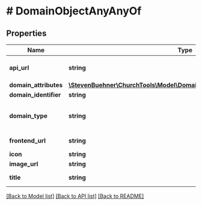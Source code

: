 # # DomainObjectAnyAnyOf

## Properties

Name | Type | Description | Notes
------------ | ------------- | ------------- | -------------
**api_url** | **string** | API Endpoint to calendar | [optional]
**domain_attributes** | [**\StevenBuehner\ChurchTools\Model\DomainObjectAnyAnyOfDomainAttributes**](DomainObjectAnyAnyOfDomainAttributes.md) |  | [optional]
**domain_identifier** | **string** | Person ID | [optional]
**domain_type** | **string** | ChurchTools domain type | [optional] [default to 'person']
**frontend_url** | **string** | Frontend link | [optional]
**icon** | **string** |  | [optional]
**image_url** | **string** | Image Url | [optional]
**title** | **string** | Fullname of Person | [optional]

[[Back to Model list]](../../README.md#models) [[Back to API list]](../../README.md#endpoints) [[Back to README]](../../README.md)
